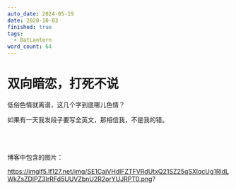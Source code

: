 ```yaml
---
auto_date: 2024-05-19
date: 2020-10-03
finished: true
tags:
  - BatLantern
word_count: 64
---
```


# 双向暗恋，打死不说

低俗色情就离谱，这几个字到底哪儿色情？

如果有一天我发段子要写全英文，那相信我，不是我的错。

<br>

<br>
<br>
博客中包含的图片：

https://imglf5.lf127.net/img/SE1CajVHdlFZTFVRdUtxQ21SZ25qSXlqcUg1RldLWkZsZDlPZ3IrRFd5UUVZbnU2R2orYUJRPT0.png?
